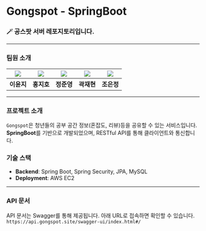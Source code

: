 # Gongspot - SpringBoot

### 🪄 공스팟 서버 레포지토리입니다.

-----

### 팀원 소개

| ![](https://imgur.com/QqNCF76.png) | ![](https://imgur.com/Dfl835f.png)| ![](https://imgur.com/W35htQN.png) |   ![](https://imgur.com/aP69LSC.png) | ![](https://imgur.com/aP69LdC.png) |
| :--: | :--: | :--: | :--: | :--: |
| **이윤지** | **홍지호** | **정준영** | **곽재현** | **조은정** |

-----

### 프로젝트 소개

`Gongspot`은 청년들의 공부 공간 정보(혼잡도, 리뷰)등을 공유할 수 있는 서비스입니다. **SpringBoot**를 기반으로 개발되었으며, RESTful API를 통해 클라이언트와 통신합니다.

### 기술 스택

- **Backend**: Spring Boot, Spring Security, JPA, MySQL
- **Deployment**: AWS EC2

-----

### API 문서

API 문서는 Swagger를 통해 제공됩니다. 아래 URL로 접속하면 확인할 수 있습니다.
`https://api.gongspot.site/swagger-ui/index.html#/`
